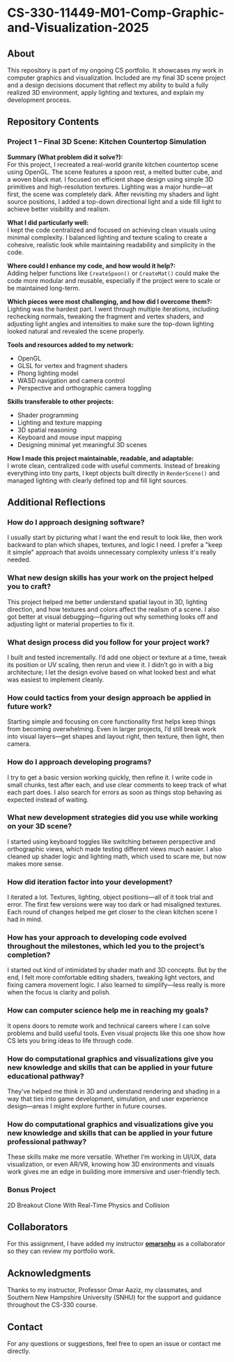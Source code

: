 # CS-330-11449-M01-Comp-Graphic-and-Visualization-2025

## About  
This repository is part of my ongoing CS portfolio. It showcases my work in computer graphics and visualization. Included are my final 3D scene project and a design decisions document that reflect my ability to build a fully realized 3D environment, apply lighting and textures, and explain my development process.

## Repository Contents  

### Project 1 – Final 3D Scene: Kitchen Countertop Simulation  
**Summary (What problem did it solve?):**  
For this project, I recreated a real-world granite kitchen countertop scene using OpenGL. The scene features a spoon rest, a melted butter cube, and a woven black mat. I focused on efficient shape design using simple 3D primitives and high-resolution textures. Lighting was a major hurdle—at first, the scene was completely dark. After revisiting my shaders and light source positions, I added a top-down directional light and a side fill light to achieve better visibility and realism.

**What I did particularly well:**  
I kept the code centralized and focused on achieving clean visuals using minimal complexity. I balanced lighting and texture scaling to create a cohesive, realistic look while maintaining readability and simplicity in the code.

**Where could I enhance my code, and how would it help?:**  
Adding helper functions like `CreateSpoon()` or `CreateMat()` could make the code more modular and reusable, especially if the project were to scale or be maintained long-term.

**Which pieces were most challenging, and how did I overcome them?:**  
Lighting was the hardest part. I went through multiple iterations, including rechecking normals, tweaking the fragment and vertex shaders, and adjusting light angles and intensities to make sure the top-down lighting looked natural and revealed the scene properly.

**Tools and resources added to my network:**  
- OpenGL  
- GLSL for vertex and fragment shaders  
- Phong lighting model  
- WASD navigation and camera control  
- Perspective and orthographic camera toggling  

**Skills transferable to other projects:**  
- Shader programming  
- Lighting and texture mapping  
- 3D spatial reasoning  
- Keyboard and mouse input mapping  
- Designing minimal yet meaningful 3D scenes  

**How I made this project maintainable, readable, and adaptable:**  
I wrote clean, centralized code with useful comments. Instead of breaking everything into tiny parts, I kept objects built directly in `RenderScene()` and managed lighting with clearly defined top and fill light sources.

## Additional Reflections  

### How do I approach designing software?  
I usually start by picturing what I want the end result to look like, then work backward to plan which shapes, textures, and logic I need. I prefer a "keep it simple" approach that avoids unnecessary complexity unless it's really needed.

### What new design skills has your work on the project helped you to craft?  
This project helped me better understand spatial layout in 3D, lighting direction, and how textures and colors affect the realism of a scene. I also got better at visual debugging—figuring out why something looks off and adjusting light or material properties to fix it.

### What design process did you follow for your project work?  
I built and tested incrementally. I’d add one object or texture at a time, tweak its position or UV scaling, then rerun and view it. I didn’t go in with a big architecture; I let the design evolve based on what looked best and what was easiest to implement cleanly.

### How could tactics from your design approach be applied in future work?  
Starting simple and focusing on core functionality first helps keep things from becoming overwhelming. Even in larger projects, I’d still break work into visual layers—get shapes and layout right, then texture, then light, then camera.

### How do I approach developing programs?  
I try to get a basic version working quickly, then refine it. I write code in small chunks, test after each, and use clear comments to keep track of what each part does. I also search for errors as soon as things stop behaving as expected instead of waiting.

### What new development strategies did you use while working on your 3D scene?  
I started using keyboard toggles like switching between perspective and orthographic views, which made testing different views much easier. I also cleaned up shader logic and lighting math, which used to scare me, but now makes more sense.

### How did iteration factor into your development?  
I iterated a lot. Textures, lighting, object positions—all of it took trial and error. The first few versions were way too dark or had misaligned textures. Each round of changes helped me get closer to the clean kitchen scene I had in mind.

### How has your approach to developing code evolved throughout the milestones, which led you to the project’s completion?  
I started out kind of intimidated by shader math and 3D concepts. But by the end, I felt more comfortable editing shaders, tweaking light vectors, and fixing camera movement logic. I also learned to simplify—less really is more when the focus is clarity and polish.

### How can computer science help me in reaching my goals?  
It opens doors to remote work and technical careers where I can solve problems and build useful tools. Even visual projects like this one show how CS lets you bring ideas to life through code.

### How do computational graphics and visualizations give you new knowledge and skills that can be applied in your future **educational** pathway?  
They’ve helped me think in 3D and understand rendering and shading in a way that ties into game development, simulation, and user experience design—areas I might explore further in future courses.

### How do computational graphics and visualizations give you new knowledge and skills that can be applied in your future **professional** pathway?  
These skills make me more versatile. Whether I’m working in UI/UX, data visualization, or even AR/VR, knowing how 3D environments and visuals work gives me an edge in building more immersive and user-friendly tech.

### Bonus Project
2D Breakout Clone With Real-Time Physics and Collision

## Collaborators  
For this assignment, I have added my instructor [**omarsnhu**](https://github.com/omarsnhu) as a collaborator so they can review my portfolio work.

## Acknowledgments  
Thanks to my instructor, Professor Omar Aaziz, my classmates, and Southern New Hampshire University (SNHU) for the support and guidance throughout the CS-330 course.

## Contact  
For any questions or suggestions, feel free to open an issue or contact me directly.
